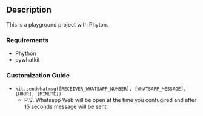 ## Description

This is a playground project with Phyton.

### Requirements

* Phython
* pywhatkit

### Customization Guide

*   `kit.sendwhatmsg([RECEIVER_WHATSAPP_NUMBER], [WHATSAPP_MESSAGE], [HOUR], [MINUTE])`
    * P.S. Whatsapp Web will be open at the time you confugired and after 15 seconds message will be sent.